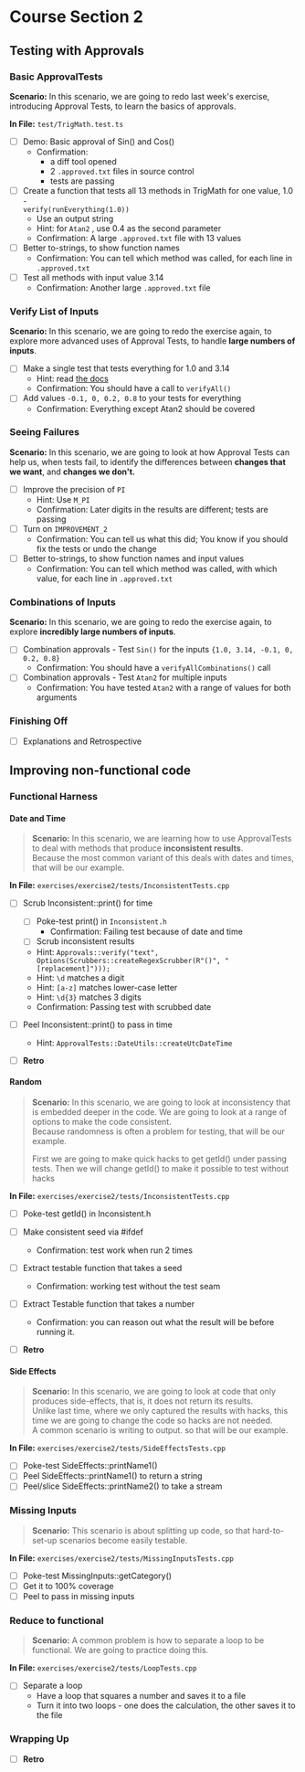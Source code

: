 # Course Section 2

## Testing with Approvals
### Basic ApprovalTests

**Scenario:** In this scenario, we are going to redo last week's exercise, introducing Approval Tests, to learn the basics of approvals.

**In File:** `test/TrigMath.test.ts`

* [ ] Demo: Basic approval of Sin() and Cos()
    * Confirmation:
        * a diff tool opened
        * 2 `.approved.txt` files in source control
        * tests are passing
* [ ] Create a function that tests all 13 methods in TrigMath for one value, 1.0 -    
  `verify(runEverything(1.0))`
    * Use an output string
    * Hint: for `Atan2` , use 0.4 as the second parameter
    * Confirmation: A large `.approved.txt` file with 13 values
* [ ] Better to-strings, to show function names
    * Confirmation: You can tell which method was called, for each line in `.approved.txt`
* [ ] Test all methods with input value 3.14
    * Confirmation: Another large `.approved.txt` file
### Verify List of Inputs

**Scenario:** In this scenario, we are going to redo the exercise again, to explore more advanced uses of Approval Tests, to handle **large numbers of inputs**.

* [ ] Make a single test that tests everything for 1.0 and 3.14
    * Hint: read [the docs](https://approvaltestscpp.readthedocs.io/en/latest/)
    * Confirmation: You should have a call to  `verifyAll()`
* [ ] Add values `-0.1, 0, 0.2, 0.8` to your tests for everything
    * Confirmation: Everything except Atan2 should be covered
### Seeing Failures

**Scenario:** In this scenario, we are going to look at how Approval Tests can help us, when tests fail, to identify the differences between **changes that we want**, and **changes we don't.**

* [ ] Improve the precision of `PI`
    * Hint: Use `M_PI`
    * Confirmation: Later digits in the results are different; tests are passing
* [ ] Turn on `IMPROVEMENT_2`
    * Confirmation: You can tell us what this did; You know if you should fix the tests or undo the change
* [ ] Better to-strings, to show function names and input values
    * Confirmation: You can tell which method was called, with which value, for each line in `.approved.txt`

### Combinations of Inputs

**Scenario:** In this scenario, we are going to redo the exercise again, to explore **incredibly large numbers of inputs**.

* [ ] Combination approvals - Test `Sin()` for the inputs `{1.0, 3.14, -0.1, 0, 0.2, 0.8}`
    * Confirmation: You should have a `verifyAllCombinations()` call
* [ ] Combination approvals - Test `Atan2` for multiple inputs
    * Confirmation: You have tested `Atan2` with a range of values for both arguments

### Finishing Off
* [ ] Explanations and Retrospective


## Improving non-functional code

### Functional Harness

#### Date and Time

> **Scenario:** In this scenario, we are learning how to use ApprovalTests to deal with methods that produce **inconsistent results**.   
> Because the most common variant of this deals with dates and times, that will be our example.

**In File:** `exercises/exercise2/tests/InconsistentTests.cpp`

* [ ] Scrub Inconsistent::print() for time
    * [ ] Poke-test print() in `Inconsistent.h`
        * Confirmation: Failing test because of date and time
    * [ ] Scrub inconsistent results
    * Hint: `Approvals::verify("text", Options(Scrubbers::createRegexScrubber(R"()", "[replacement]")));`
    * Hint: `\d` matches a digit
    * Hint: `[a-z]` matches lower-case letter
    * Hint: `\d{3}` matches 3 digits
    * Confirmation: Passing test with scrubbed date

* [ ] Peel Inconsistent::print() to pass in time
    * Hint: `ApprovalTests::DateUtils::createUtcDateTime`
* [ ] **Retro**

#### Random

> **Scenario:** In this scenario, we are going to look at inconsistency that is embedded deeper in the code. We are going to look at a range of options to make the code consistent.  
> Because randomness is often a problem for testing, that will be our example.
>
> First we are going to make quick hacks to get getId() under passing tests. Then we will change getId() to make it possible to test without hacks

**In File:** `exercises/exercise2/tests/InconsistentTests.cpp`

* [ ] Poke-test getId() in Inconsistent.h

* [ ] Make consistent seed via #ifdef
    * Confirmation: test work when run 2 times

* [ ] Extract testable function that takes a seed
    * Confirmation: working test without the test seam
* [ ] Extract Testable function that takes a number
    * Confirmation: you can reason out what the result will be before running it.
* [ ] **Retro**

#### Side Effects

> **Scenario:** In this scenario, we are going to look at code that only produces side-effects, that is, it does not return its results.  
> Unlike last time, where we only captured the results with hacks, this time we are going to change the code so hacks are not needed.  
> A common scenario is writing to output. so that will be our example.

**In File:** `exercises/exercise2/tests/SideEffectsTests.cpp`

* [ ] Poke-test SideEffects::printName1()
* [ ] Peel SideEffects::printName1() to return a string
* [ ] Peel/slice SideEffects::printName2() to take a stream

### Missing Inputs

> **Scenario:** This scenario is about splitting up code, so that hard-to-set-up scenarios become easily testable.

**In File:** `exercises/exercise2/tests/MissingInputsTests.cpp`

* [ ] Poke-test MissingInputs::getCategory()
* [ ] Get it to 100% coverage
* [ ] Peel to pass in missing inputs

### Reduce to functional

> **Scenario:** A common problem is how to separate a loop to be functional. We are going to practice doing this.

**In File:** `exercises/exercise2/tests/LoopTests.cpp`

* [ ] Separate a loop
    * Have a loop that squares a number and saves it to a file
    * Turn it into two loops - one does the calculation, the other saves it to the file

### Wrapping Up
* [ ] **Retro**

